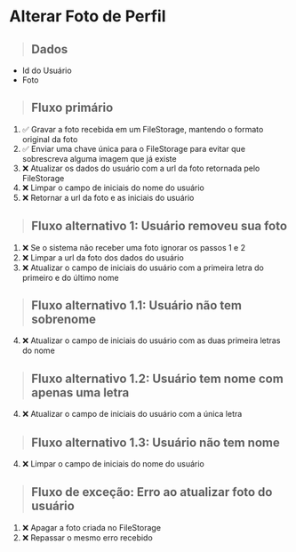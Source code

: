 # Alterar Foto de Perfil

> ## Dados

* Id do Usuário
* Foto

> ## Fluxo primário

1. ✅ Gravar a foto recebida em um FileStorage, mantendo o formato original da foto
2. ✅ Enviar uma chave única para o FileStorage para evitar que sobrescreva alguma imagem que já existe
3. ❌ Atualizar os dados do usuário com a url da foto retornada pelo FileStorage
4. ❌ Limpar o campo de iniciais do nome do usuário
5. ❌ Retornar a url da foto e as iniciais do usuário

> ## Fluxo alternativo 1: Usuário removeu sua foto

1. ❌ Se o sistema não receber uma foto ignorar os passos 1 e 2
2. ❌ Limpar a url da foto dos dados do usuário
3. ❌ Atualizar o campo de iniciais do usuário com a primeira letra do primeiro e do último nome

> ## Fluxo alternativo 1.1: Usuário não tem sobrenome

4. ❌ Atualizar o campo de iniciais do usuário com as duas primeira letras do nome

> ## Fluxo alternativo 1.2: Usuário tem nome com apenas uma letra

4. ❌ Atualizar o campo de iniciais do usuário com a única letra

> ## Fluxo alternativo 1.3: Usuário não tem nome

4. ❌ Limpar o campo de iniciais do nome do usuário

> ## Fluxo de exceção: Erro ao atualizar foto do usuário

1. ❌ Apagar a foto criada no FileStorage
2. ❌ Repassar o mesmo erro recebido
